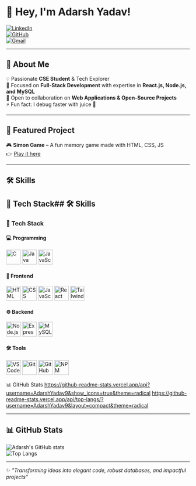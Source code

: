 # 👋 Hey, I'm Adarsh Yadav!  

[![LinkedIn](https://img.shields.io/badge/LinkedIn-Adarsh%20Yadav-blue?style=for-the-badge&logo=linkedin)](https://www.linkedin.com/in/adarsh-yadav9)  
[![GitHub](https://img.shields.io/badge/GitHub-AdarshYadav9-black?style=for-the-badge&logo=github)](https://github.com/AdarshYadav9)  
[![Gmail](https://img.shields.io/badge/Gmail-adarshyadav918273@gmail.com-red?style=for-the-badge&logo=gmail)](mailto:adarshyadav918273@gmail.com)  

---

## 🚀 About Me  
💡 Passionate **CSE Student** & Tech Explorer  
🎯 Focused on **Full-Stack Development** with expertise in **React.js, Node.js, and MySQL**  
🤝 Open to collaboration on **Web Applications & Open-Source Projects**  
⚡ Fun fact: I debug faster with juice 🧃  

---

## 📌 Featured Project  
🎮 **Simon Game** – A fun memory game made with HTML, CSS, JS  
👉 [Play it here](https://simongame-rho.vercel.app/)  

---

## 🛠️ Skills  
## 🚀 Tech Stack## 🛠️ Skills

### 🚀 Tech Stack  

#### 💻 Programming  
<p align="left">  
  <img src="https://cdn.jsdelivr.net/gh/devicons/devicon/icons/c/c-original.svg" alt="C" width="40" height="40"/>  
  <img src="https://cdn.jsdelivr.net/gh/devicons/devicon/icons/java/java-original.svg" alt="Java" width="40" height="40"/>  
  <img src="https://cdn.jsdelivr.net/gh/devicons/devicon/icons/javascript/javascript-original.svg" alt="JavaScript" width="40" height="40"/>  
</p>  

#### 🎨 Frontend  
<p align="left">  
  <img src="https://cdn.jsdelivr.net/gh/devicons/devicon/icons/html5/html5-original.svg" alt="HTML" width="40" height="40"/>  
  <img src="https://cdn.jsdelivr.net/gh/devicons/devicon/icons/css3/css3-original.svg" alt="CSS" width="40" height="40"/>  
  <img src="https://cdn.jsdelivr.net/gh/devicons/devicon/icons/javascript/javascript-original.svg" alt="JavaScript" width="40" height="40"/>  
  <img src="https://cdn.jsdelivr.net/gh/devicons/devicon/icons/react/react-original.svg" alt="React" width="40" height="40"/>  
  <img src="https://cdn.jsdelivr.net/gh/devicons/devicon/icons/tailwindcss/tailwindcss-plain.svg" alt="Tailwind" width="40" height="40"/>  
</p>  

#### ⚙️ Backend  
<p align="left">  
  <img src="https://cdn.jsdelivr.net/gh/devicons/devicon/icons/nodejs/nodejs-original.svg" alt="Node.js" width="40" height="40"/>  
  <img src="https://cdn.jsdelivr.net/gh/devicons/devicon/icons/express/express-original.svg" alt="Express" width="40" height="40"/>  
  <img src="https://cdn.jsdelivr.net/gh/devicons/devicon/icons/mysql/mysql-original.svg" alt="MySQL" width="40" height="40"/>  
</p>  

#### 🛠️ Tools  
<p align="left">  
  <img src="https://cdn.jsdelivr.net/gh/devicons/devicon/icons/vscode/vscode-original.svg" alt="VS Code" width="40" height="40"/>  
  <img src="https://cdn.jsdelivr.net/gh/devicons/devicon/icons/git/git-original.svg" alt="Git" width="40" height="40"/>  
  <img src="https://cdn.jsdelivr.net/gh/devicons/devicon/icons/github/github-original.svg" alt="GitHub" width="40" height="40"/>  
  <img src="https://cdn.jsdelivr.net/gh/devicons/devicon/icons/npm/npm-original-wordmark.svg" alt="NPM" width="40" height="40"/>  
</p>  

📊 GitHub Stats
https://github-readme-stats.vercel.app/api?username=AdarshYadav9&show_icons=true&theme=radical
https://github-readme-stats.vercel.app/api/top-langs/?username=AdarshYadav9&layout=compact&theme=radical


---

## 📊 GitHub Stats  
![Adarsh's GitHub stats](https://github-readme-stats.vercel.app/api?username=AdarshYadav9&show_icons=true&theme=radical)  
![Top Langs](https://github-readme-stats.vercel.app/api/top-langs/?username=AdarshYadav9&layout=compact&theme=radical)  

---
✨ *"Transforming ideas into elegant code, robust databases, and impactful projects"*
